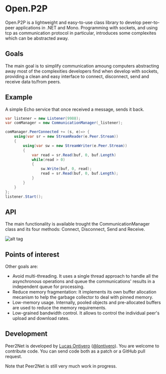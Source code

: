 Open.P2P
========

Open.P2P is a lightweight and easy-to-use class library to develop peer-to-peer applications in .NET and Mono. 
Programming with sockets, and using tcp as communication protocol in particular, introduces some complexites which can be abstracted away.


Goals
-----
The main goal is to simplify communication amoung computers abstracting away most of the complexities developers find when develop with sockets, providing a clean and easy interface to connect, disconnect, send  and receive data to/from peers. 


Example
--------
A simple Echo service that once received a message, sends it back.

```c#
var listener = new Listener(9988);
var comManager = new CommunicationManager(_listener);

comManager.PeerConnected += (s, e)=> {
    using(var sr = new StreamReader(e.Peer.Stream))
	{
		using(var sw = new StreamWriter(e.Peer.Stream))
		{
			var read = sr.Read(buf, 0, buf.Length)
			while(read > 0)
			{
				sw.Write(buf, 0, read);
				read = sr.Read(buf, 0, buf.Length);
			}
		}
	}
};
listener.Start();
```

API
------
The main functionality is available trought the CommunicationManager class and its four methods: Connect, Disconnect, Send and Receive.

![alt tag](http://geeks.ms/cfs-file.ashx/__key/CommunityServer.Blogs.Components.WeblogFiles/lontivero/CommunicationManager_5F00_4FE194D4.png)


Points of interest
-------------------

Other goals are:
* Avoid multi-threading. It uses a single thread approach to handle all the asynchronous operations and queue the communications' results in a independent queue for processing.
* Reduce memory fragmentation: It implements its own buffer allocation mecanism to help the garbage collector to 
deal with pinned memory.
* Low-memory usage. Internally, pooled objects and pre-allocated buffers are used to reduce the memory requirements.
* Low-grained bandwidth control. It allows to control the individual peer's upload and download rates.

Development
-----------
Peer2Net is developed by [Lucas Ontivero](http://geeks.ms/blogs/lontivero) ([@lontivero](http://twitter.com/lontivero)). You are welcome to contribute code. You can send code both as a patch or a GitHub pull request.

Note that Peer2Net is still very much work in progress. 

